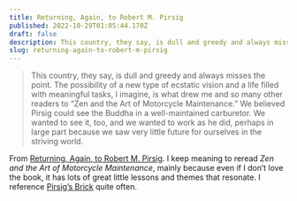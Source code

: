 ```yaml
---
title: Returning, Again, to Robert M. Pirsig
published: 2022-10-29T01:05:44.170Z
draft: false
description: This country, they say, is dull and greedy and always misses the point.
slug: returning-again-to-robert-m-pirsig
---
```

> This country, they say, is dull and greedy and always misses the point. The possibility of a new type of ecstatic vision and a life filled with meaningful tasks, I imagine, is what drew me and so many other readers to “Zen and the Art of Motorcycle Maintenance.” We believed Pirsig could see the Buddha in a well-maintained carburetor. We wanted to see it, too, and we wanted to work as he did, perhaps in large part because we saw very little future for ourselves in the striving world.

From [Returning, Again, to Robert M. Pirsig](https://www.newyorker.com/news/our-columnists/returning-again-to-robert-m-pirsig). I keep meaning to reread _Zen and the Art of Motorcycle Maintenance_,  mainly because even if I don’t love the book, it has lots of great little lessons and themes that resonate. I reference [Pirsig’s Brick](https://www.thestrategyexchange.co.uk/2014/05/pirsigs-brick/) quite often.
